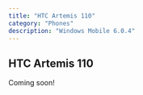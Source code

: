 ```yaml
---
title: "HTC Artemis 110"
category: "Phones"
description: "Windows Mobile 6.0.4"
---
```


## HTC Artemis 110

Coming soon!
